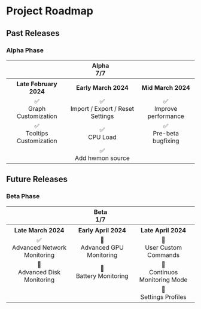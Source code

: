# Project Roadmap

## Past Releases

### Alpha Phase

<table style="text-align:center" align="center">
    <tr>
        <th style="text-align:center" colspan="3">Alpha<br>7/7</th>
    </tr>
    <tr>
        <th style="text-align:center">Late February 2024</th>
        <th style="text-align:center">Early March 2024</th>
        <th style="text-align:center">Mid March 2024</th>
    </tr>
    <tr>
        <td>✅<br>Graph Customization</td>
        <td>✅<br>Import / Export / Reset Settings</td>
        <td>✅<br>Improve performance</td>
    </tr>
    <tr>
        <td>✅<br>Tooltips Customization</td>
        <td>✅<br>CPU Load</td>
        <td>✅<br>Pre-beta bugfixing</td>
    </tr>
    <tr>
        <td></td>
        <td>✅<br>Add hwmon source</td>
        <td></td>
    </tr>
</table>

## Future Releases

### Beta Phase

<table style="text-align:center" align="center">
    <tr>
        <th style="text-align:center" colspan="3">Beta<br>1/7</th>
    </tr>
    <tr>
        <th style="text-align:center">Late March 2024</th>
        <th style="text-align:center">Early April 2024</th>
        <th style="text-align:center">Late April 2024</th>
    </tr>
    <tr>
        <td>✅<br>Advanced Network Monitoring</td>
        <td>🔲<br>Advanced GPU Monitoring</td>
        <td>🔲<br>User Custom Commands</td>
    </tr>
    <tr>
        <td>🔲<br>Advanced Disk Monitoring</td>
        <td>🔲<br>Battery Monitoring</td>
        <td>🔲<br>Continuos Monitoring Mode</td>
    </tr>
    <tr>
        <td></td>
        <td></td>
        <td>🔲<br>Settings Profiles</td>
    </tr>
</table>
